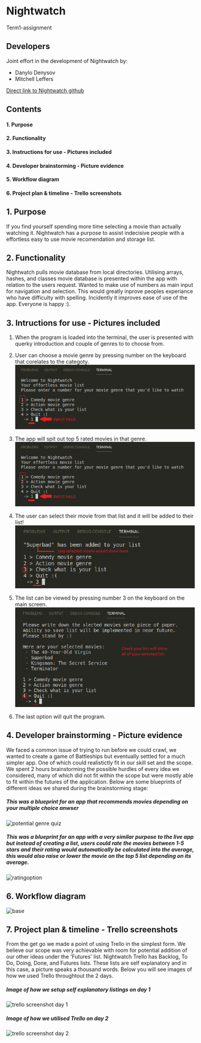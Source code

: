 # Nightwatch
Term1-assignment

## Developers
Joint effort in the development of Nightwatch by:
- Danylo Denysov
- Mitchell Leffers

[Direct link to Nightwatch github](https://github.com/Leffers90/Nightwatch)

## Contents
#### 1. Purpose
#### 2. Functionality
#### 3. Instructions for use - Pictures included
#### 4. Developer brainstorming - Picture evidence
#### 5. Workflow diagram
#### 6. Project plan & timeline - Trello screenshots




## 1. Purpose
If you find yourself spending more time selecting a movie than actually watching it. Nightwatch has a purpose to assist indecisive people with a effortless easy to use movie recomendation and storage list.


## 2. Functionality
Nightwatch pulls movie database from local directories. Utilising arrays, hashes, and classes movie database is presented within the app with relation to the users request.
Wanted to make use of numbers as main input for navigation and selection. This would greatly inprove peoples experiance who have difficulty with spelling. Incidently it improves ease of use of the app. Everyone is happy :).


## 3. Intructions for use - Pictures included
1. When the program is loaded into the terminal, the user is presented with querky introduction and couple of genres to to choose from.
2. User can choose a movie genre by pressing number on the keyboard that corelates to the categoty.
![First screen when app opens](docs/step_by_step_instructions/1.png)

3. The app will spit out top 5 rated movies in that genre.
![First screen when app opens](docs/step_by_step_instructions/1.png)
4. The user can select their movie from that list and it will be added to their list!
![First screen when app opens](docs/step_by_step_instructions/3.png)
5. The list can be viewed by pressing number 3 on the keyboard on the main screen.
![First screen when app opens](docs/step_by_step_instructions/4.png)
6. The last option will quit the program.

## 4. Developer brainstorming - Picture evidence
We faced a common issue of trying to run before we could crawl, we wanted to create a game of Battleships but eventually settled for a much simpler app. One of which could realistictly fit in our skill set and the scope. We spent 2 hours brainstorming the possible hurdles of every idea we considered, many of which did not fit within the scope but were mostly able to fit within the futures of the application. 
Below are some blueprints of different ideas we shared during the brainstorming stage:

##### *This was a blueprint for an app that recommends movies depending on your multiple choice anwser*
![potential genre quiz](https://user-images.githubusercontent.com/39307727/45063328-bfb8d080-b0f0-11e8-8d8b-7007a98d4a95.png)

##### *This was a blueprint for an app with a very similar purpose to the live app but instead of creating a list, users could rate the movies between 1-5 stars and their rating would automatically be calculated into the average, this would also raise or lower the movie on the top 5 list depending on its average.*
![ratingoption](https://user-images.githubusercontent.com/39307727/45063423-41a8f980-b0f1-11e8-8987-d27b4b150db4.png)

## 6. Workflow diagram
![base](https://user-images.githubusercontent.com/39307727/45017532-285d6a00-b06b-11e8-8369-932a05679c85.png)

## 7. Project plan & timeline - Trello screenshots
From the get go we made a point of using Trello in the simplest form. We believe our scope was very achievable with room for potential addition of our other ideas under the 'Futures' list.
Nightwatch Trello has Backlog, To Do, Doing, Done, and Futures lists. These lists are self explanatory and in this case, a picture speaks a thousand words.
Below you will see images of how we used Trello throughtout the 2 days.

##### *Image of how we setup self explanatory listings on day 1*
![trello screenshot day 1](https://user-images.githubusercontent.com/39307727/45063195-1d98e880-b0f0-11e8-83f9-a9f1a57798fd.png)


##### *Image of how we utilised Trello on day 2*
![trello screenshot day 2](https://user-images.githubusercontent.com/39307727/45069939-5053d880-b112-11e8-8ff2-35d9af36097b.png)

